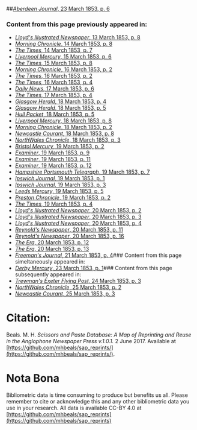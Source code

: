 ##[*Aberdeen Journal*, 23 March 1853, p. 6](https://mhbeals.github.io/sap_html/Aberdeen-Journal/Aberdeen-Journal-23-March-1853-p-6)

### Content from this page previously appeared in:
+ [*Lloyd's Illustrated Newspaper*, 13 March 1853, p. 8](https://mhbeals.github.io/sap_html/Lloyd's-Illustrated-Newspaper/Lloyd's-Illustrated-Newspaper-13-March-1853-p-8)
+ [*Morning Chronicle*, 14 March 1853, p. 8](https://mhbeals.github.io/sap_html/Morning-Chronicle/Morning-Chronicle-14-March-1853-p-8)
+ [*The Times*, 14 March 1853, p. 7](https://mhbeals.github.io/sap_html/The-Times/The-Times-14-March-1853-p-7)
+ [*Liverpool Mercury*, 15 March 1853, p. 6](https://mhbeals.github.io/sap_html/Liverpool-Mercury/Liverpool-Mercury-15-March-1853-p-6)
+ [*The Times*, 15 March 1853, p. 8](https://mhbeals.github.io/sap_html/The-Times/The-Times-15-March-1853-p-8)
+ [*Morning Chronicle*, 16 March 1853, p. 2](https://mhbeals.github.io/sap_html/Morning-Chronicle/Morning-Chronicle-16-March-1853-p-2)
+ [*The Times*, 16 March 1853, p. 2](https://mhbeals.github.io/sap_html/The-Times/The-Times-16-March-1853-p-2)
+ [*The Times*, 16 March 1853, p. 4](https://mhbeals.github.io/sap_html/The-Times/The-Times-16-March-1853-p-4)
+ [*Daily News*, 17 March 1853, p. 6](https://mhbeals.github.io/sap_html/Daily-News/Daily-News-17-March-1853-p-6)
+ [*The Times*, 17 March 1853, p. 4](https://mhbeals.github.io/sap_html/The-Times/The-Times-17-March-1853-p-4)
+ [*Glasgow Herald*, 18 March 1853, p. 4](https://mhbeals.github.io/sap_html/Glasgow-Herald/Glasgow-Herald-18-March-1853-p-4)
+ [*Glasgow Herald*, 18 March 1853, p. 5](https://mhbeals.github.io/sap_html/Glasgow-Herald/Glasgow-Herald-18-March-1853-p-5)
+ [*Hull Packet*, 18 March 1853, p. 5](https://mhbeals.github.io/sap_html/Hull-Packet/Hull-Packet-18-March-1853-p-5)
+ [*Liverpool Mercury*, 18 March 1853, p. 8](https://mhbeals.github.io/sap_html/Liverpool-Mercury/Liverpool-Mercury-18-March-1853-p-8)
+ [*Morning Chronicle*, 18 March 1853, p. 2](https://mhbeals.github.io/sap_html/Morning-Chronicle/Morning-Chronicle-18-March-1853-p-2)
+ [*Newcastle Courant*, 18 March 1853, p. 8](https://mhbeals.github.io/sap_html/Newcastle-Courant/Newcastle-Courant-18-March-1853-p-8)
+ [*NorthWales Chronicle*, 18 March 1853, p. 3](https://mhbeals.github.io/sap_html/NorthWales-Chronicle/NorthWales-Chronicle-18-March-1853-p-3)
+ [*Bristol Mercury*, 19 March 1853, p. 2](https://mhbeals.github.io/sap_html/Bristol-Mercury/Bristol-Mercury-19-March-1853-p-2)
+ [*Examiner*, 19 March 1853, p. 9](https://mhbeals.github.io/sap_html/Examiner/Examiner-19-March-1853-p-9)
+ [*Examiner*, 19 March 1853, p. 11](https://mhbeals.github.io/sap_html/Examiner/Examiner-19-March-1853-p-11)
+ [*Examiner*, 19 March 1853, p. 12](https://mhbeals.github.io/sap_html/Examiner/Examiner-19-March-1853-p-12)
+ [*Hampshire Portsmouth Telegraph*, 19 March 1853, p. 7](https://mhbeals.github.io/sap_html/Hampshire-Portsmouth-Telegraph/Hampshire-Portsmouth-Telegraph-19-March-1853-p-7)
+ [*Ipswich Journal*, 19 March 1853, p. 1](https://mhbeals.github.io/sap_html/Ipswich-Journal/Ipswich-Journal-19-March-1853-p-1)
+ [*Ipswich Journal*, 19 March 1853, p. 3](https://mhbeals.github.io/sap_html/Ipswich-Journal/Ipswich-Journal-19-March-1853-p-3)
+ [*Leeds Mercury*, 19 March 1853, p. 5](https://mhbeals.github.io/sap_html/Leeds-Mercury/Leeds-Mercury-19-March-1853-p-5)
+ [*Preston Chronicle*, 19 March 1853, p. 2](https://mhbeals.github.io/sap_html/Preston-Chronicle/Preston-Chronicle-19-March-1853-p-2)
+ [*The Times*, 19 March 1853, p. 4](https://mhbeals.github.io/sap_html/The-Times/The-Times-19-March-1853-p-4)
+ [*Lloyd's Illustrated Newspaper*, 20 March 1853, p. 2](https://mhbeals.github.io/sap_html/Lloyd's-Illustrated-Newspaper/Lloyd's-Illustrated-Newspaper-20-March-1853-p-2)
+ [*Lloyd's Illustrated Newspaper*, 20 March 1853, p. 3](https://mhbeals.github.io/sap_html/Lloyd's-Illustrated-Newspaper/Lloyd's-Illustrated-Newspaper-20-March-1853-p-3)
+ [*Lloyd's Illustrated Newspaper*, 20 March 1853, p. 4](https://mhbeals.github.io/sap_html/Lloyd's-Illustrated-Newspaper/Lloyd's-Illustrated-Newspaper-20-March-1853-p-4)
+ [*Reynold's Newspaper*, 20 March 1853, p. 11](https://mhbeals.github.io/sap_html/Reynold's-Newspaper/Reynold's-Newspaper-20-March-1853-p-11)
+ [*Reynold's Newspaper*, 20 March 1853, p. 16](https://mhbeals.github.io/sap_html/Reynold's-Newspaper/Reynold's-Newspaper-20-March-1853-p-16)
+ [*The Era*, 20 March 1853, p. 12](https://mhbeals.github.io/sap_html/The-Era/The-Era-20-March-1853-p-12)
+ [*The Era*, 20 March 1853, p. 13](https://mhbeals.github.io/sap_html/The-Era/The-Era-20-March-1853-p-13)
+ [*Freeman's Journal*, 21 March 1853, p. 4](https://mhbeals.github.io/sap_html/Freeman's-Journal/Freeman's-Journal-21-March-1853-p-4)### Content from this page simeltaneously appeared in:
+ [*Derby Mercury*, 23 March 1853, p. 1](https://mhbeals.github.io/sap_html/Derby-Mercury/Derby-Mercury-23-March-1853-p-1)### Content from this page subsequently appeared in:
+ [*Trewman's Exeter Flying Post*, 24 March 1853, p. 3](https://mhbeals.github.io/sap_html/Trewman's-Exeter-Flying-Post/Trewman's-Exeter-Flying-Post-24-March-1853-p-3)
+ [*NorthWales Chronicle*, 25 March 1853, p. 2](https://mhbeals.github.io/sap_html/NorthWales-Chronicle/NorthWales-Chronicle-25-March-1853-p-2)
+ [*Newcastle Courant*, 25 March 1853, p. 3](https://mhbeals.github.io/sap_html/Newcastle-Courant/Newcastle-Courant-25-March-1853-p-3)
                    
# Citation: 

Beals. M. H. *Scissors and Paste Database: A Map of Reprinting and Reuse in the Anglophone Newspaper Press v.1.0.1.* 2 June 2017. Available at [https://github.com/mhbeals/sap_reprints/](https://github.com/mhbeals/sap_reprints/). 
                    
# Nota Bona

Bibliometric data is time consuming to produce but benefits us all. Please remember to cite or acknowledge this and any other bibliometric data you use in your research. All data is available CC-BY 4.0 at [https://github.com/mhbeals/sap_reprints](https://github.com/mhbeals/sap_reprints)